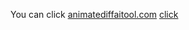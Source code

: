 You can click [animatediffaitool.com](https://animatediffaitool.com)
<a href='https://animatediffaitool.com'>click</a>

